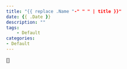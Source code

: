 ```yaml
---
title: "{{ replace .Name "-" " " | title }}"
date: {{ .Date }}
description: ""
tags:
	- Default
categories:
- Default
---
```










[]

